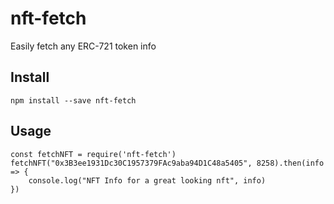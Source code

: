 # nft-fetch

Easily fetch any ERC-721 token info

## Install

```
npm install --save nft-fetch
```

## Usage

```
const fetchNFT = require('nft-fetch')
fetchNFT("0x3B3ee1931Dc30C1957379FAc9aba94D1C48a5405", 8258).then(info => {
    console.log("NFT Info for a great looking nft", info)
})
```
